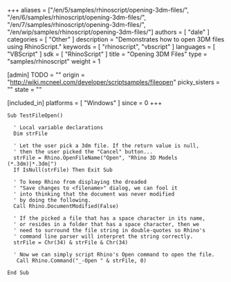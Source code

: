 +++
aliases = ["/en/5/samples/rhinoscript/opening-3dm-files/", "/en/6/samples/rhinoscript/opening-3dm-files/", "/en/7/samples/rhinoscript/opening-3dm-files/", "/en/wip/samples/rhinoscript/opening-3dm-files/"]
authors = [ "dale" ]
categories = [ "Other" ]
description = "Demonstrates how to open 3DM files using RhinoScript."
keywords = [ "rhinoscript", "vbscript" ]
languages = [ "VBScript" ]
sdk = [ "RhinoScript" ]
title = "Opening 3DM Files"
type = "samples/rhinoscript"
weight = 1

[admin]
TODO = ""
origin = "http://wiki.mcneel.com/developer/scriptsamples/fileopen"
picky_sisters = ""
state = ""

[included_in]
platforms = [ "Windows" ]
since = 0
+++

```vbnet
Sub TestFileOpen()

  ' Local variable declarations
  Dim strFile

  ' Let the user pick a 3dm file. If the return value is null,
  ' then the user picked the "Cancel" button...
  strFile = Rhino.OpenFileName("Open", "Rhino 3D Models (*.3dm)|*.3dm|")
  If IsNull(strFile) Then Exit Sub

  ' To keep Rhino from displaying the dreaded
  ' "Save changes to <filename>" dialog, we can fool it
  ' into thinking that the document was never modified
  ' by doing the following.
  Call Rhino.DocumentModified(False)

  ' If the picked a file that has a space character in its name,
  ' or resides in a folder that has a space character, then we
  ' need to surround the file string in double-quotes so Rhino's
  ' command line parser will interpret the string correctly.
  strFile = Chr(34) & strFile & Chr(34)

  ' Now we can simply script Rhino's Open command to open the file.
   Call Rhino.Command("_-Open " & strFile, 0)

End Sub
```
